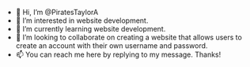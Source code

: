- 👋 Hi, I’m @PiratesTaylorA
- 👀 I’m interested in website development.
- 🌱 I’m currently learning website development.
- 💞️ I’m looking to collaborate on creating a website that allows users to create an account with their own username and password.  
- 📫 You can reach me here by replying to my message.  Thanks!
<!---
PiratesTaylorA/PiratesTaylorA is a ✨ special ✨ repository because its `README.md` (this file) appears on your GitHub profile.
You can click the Preview link to take a look at your changes.
--->
